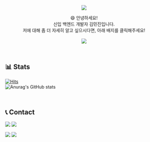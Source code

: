 <div align="center">
   <img src="https://capsule-render.vercel.app/api?type=waving&color=BDA180&height=300&text=Welcome&fontAlignY=40&fontSize=70&fontColor=FFFFFF&desc=neck950728's%20GitHub&descAlign=60&descAlignY=55&animation=fadeIn">
   <p>
      😄 안녕하세요!<br>
      신입 백엔드 개발자 김민진입니다.<br>
      저에 대해 좀 더 자세히 알고 싶으시다면, 아래 배지를 클릭해주세요!<br><br>
      <a href="https://kmj7777777.github.io/Portfolio"><img src="https://img.shields.io/badge/Click%20Me!-FF0000?style=for-the-badge&logoColor=white"></a>
   </p>
</div>

<br>

## 📊 Stats
[![Hits](https://hits.sh/github.com/neck950728.svg?style=flat-square&color=007ec6)](https://hits.sh/github.com/neck950728/)<br>
![Anurag's GitHub stats](https://github-readme-stats.vercel.app/api?username=neck950728&show_icons=true&theme=transparent&hide_title=true)

<br>

## 📞 Contact
<p><img src="https://img.shields.io/badge/Gmail-D04836?style=flat-square&logo=gmail&logoColor=white"> <img src="https://img.shields.io/badge/a57796682@gmail.com-EAEAEA?style=flat-square"></p>
<p><img src="https://img.shields.io/badge/KakaoTalk-FFCD00?style=flat-square&logo=kakaotalk&logoColor=black"> <img src="https://img.shields.io/badge/kmj950728-EAEAEA?style=flat-square"></p>
